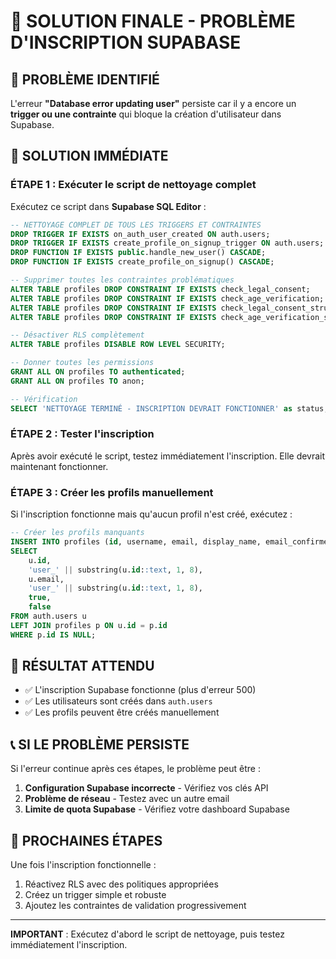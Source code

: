 # 🚨 SOLUTION FINALE - PROBLÈME D'INSCRIPTION SUPABASE

## 🎯 **PROBLÈME IDENTIFIÉ**

L'erreur **"Database error updating user"** persiste car il y a encore un **trigger ou une contrainte** qui bloque la création d'utilisateur dans Supabase.

## 🔧 **SOLUTION IMMÉDIATE**

### **ÉTAPE 1 : Exécuter le script de nettoyage complet**

Exécutez ce script dans **Supabase SQL Editor** :

```sql
-- NETTOYAGE COMPLET DE TOUS LES TRIGGERS ET CONTRAINTES
DROP TRIGGER IF EXISTS on_auth_user_created ON auth.users;
DROP TRIGGER IF EXISTS create_profile_on_signup_trigger ON auth.users;
DROP FUNCTION IF EXISTS public.handle_new_user() CASCADE;
DROP FUNCTION IF EXISTS create_profile_on_signup() CASCADE;

-- Supprimer toutes les contraintes problématiques
ALTER TABLE profiles DROP CONSTRAINT IF EXISTS check_legal_consent;
ALTER TABLE profiles DROP CONSTRAINT IF EXISTS check_age_verification;
ALTER TABLE profiles DROP CONSTRAINT IF EXISTS check_legal_consent_structure;
ALTER TABLE profiles DROP CONSTRAINT IF EXISTS check_age_verification_structure;

-- Désactiver RLS complètement
ALTER TABLE profiles DISABLE ROW LEVEL SECURITY;

-- Donner toutes les permissions
GRANT ALL ON profiles TO authenticated;
GRANT ALL ON profiles TO anon;

-- Vérification
SELECT 'NETTOYAGE TERMINÉ - INSCRIPTION DEVRAIT FONCTIONNER' as status;
```

### **ÉTAPE 2 : Tester l'inscription**

Après avoir exécuté le script, testez immédiatement l'inscription. Elle devrait maintenant fonctionner.

### **ÉTAPE 3 : Créer les profils manuellement**

Si l'inscription fonctionne mais qu'aucun profil n'est créé, exécutez :

```sql
-- Créer les profils manquants
INSERT INTO profiles (id, username, email, display_name, email_confirmed, registration_completed)
SELECT 
    u.id,
    'user_' || substring(u.id::text, 1, 8),
    u.email,
    'user_' || substring(u.id::text, 1, 8),
    true,
    false
FROM auth.users u
LEFT JOIN profiles p ON u.id = p.id
WHERE p.id IS NULL;
```

## 🎯 **RÉSULTAT ATTENDU**

- ✅ L'inscription Supabase fonctionne (plus d'erreur 500)
- ✅ Les utilisateurs sont créés dans `auth.users`
- ✅ Les profils peuvent être créés manuellement

## 📞 **SI LE PROBLÈME PERSISTE**

Si l'erreur continue après ces étapes, le problème peut être :

1. **Configuration Supabase incorrecte** - Vérifiez vos clés API
2. **Problème de réseau** - Testez avec un autre email
3. **Limite de quota Supabase** - Vérifiez votre dashboard Supabase

## 🔄 **PROCHAINES ÉTAPES**

Une fois l'inscription fonctionnelle :

1. Réactivez RLS avec des politiques appropriées
2. Créez un trigger simple et robuste
3. Ajoutez les contraintes de validation progressivement

---

**IMPORTANT** : Exécutez d'abord le script de nettoyage, puis testez immédiatement l'inscription.